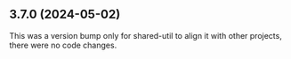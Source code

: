 ## 3.7.0 (2024-05-02)

This was a version bump only for shared-util to align it with other projects, there were no code changes.